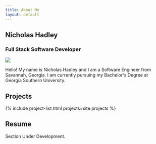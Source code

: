 ```yaml
---
title: About Me
layout: default
---
```


<section class="introduction" id="home">
  <h1>Nicholas Hadley</h1>
  <h3>Full Stack Software Developer</h3>
</section>
<section class="section about" id="about">
  <img class="portrait" src="{{ '/assets/images/headshot.png' | relative_url }}" />
  <p>Hello! My name is Nicholas Hadley and I am a Software Engineer from Savannah, Georgia. I am currently pursuing my Bachelor's Degree at Georgia Southern University.</p>
</section>
<section class="section portfolio" id="portfolio">
  <h1 class="text-center">Projects</h1>
  {% include project-list.html projects=site.projects %}
</section>
<section class="section resume text-center" id="resume">
  <h1>Resume</h1>
  <p>Section Under Development.</p>
</section>